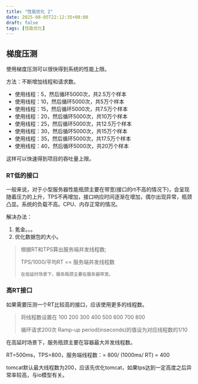 ```yaml
---
title: "性能优化 2"
date: 2025-08-05T22:12:35+08:00
draft: false
tags: [性能优化]
---
```


## 梯度压测

使用梯度压测可以很快得到系统的性能上限。

方法：不断增加线程和请求数。

+ 使用线程：5，然后循环5000次，共2.5万个样本
+ 使用线程：10，然后循环5000次，共5万个样本
+ 使用线程：15，然后循环5000次，共7.5万个样本
+ 使用线程：20，然后循环5000次，共10万个样本
+ 使用线程：25，然后循环5000次，共12.5万个样本
+ 使用线程：30，然后循环5000次，共15万个样本
+ 使用线程：35，然后循环5000次，共17.5万个样本
+ 使用线程：40，然后循环5000次，共20万个样本

这样可以快速得到项目的吞吐量上限。

### RT低的接口

一般来说，对于小型服务器性能瓶颈主要在带宽(接口的rt不高的情况下)，会呈现随着压力的上升，TPS不再增加，接口响应时间逐渐在增加，偶尔出现异常，瓶颈凸显。系统的负载不高。CPU、内存正常的情况。

解决办法：

1. 氪金。。。
2. 优化数据包的大小。

> 根据RT和TPS算出服务端并发线程数;
>
> TPS/1000/平均RT == 服务端并发线程数
>
> `在低延时场景下，服务瓶颈主要在服务器带宽。`

### 高RT接口

如果需要压测一个RT比较高的接口，应该使用更多的线程数。

> 将线程数设置在 100 200 300 400 500 600 700 800
>
> 循环请求200次 Ramp-up period(inseconds)的值设为对应线程数的1/10

在高延时场景下，服务瓶颈主要在容器最大并发线程数。

RT=500ms，TPS=800，服务端线程数：= 800/ (1000ms/ RT) = 400

tomcat默认最大线程数为200，应该先优化tomcat，如果tps达到一定高度之后异常率较高，与io模型有关。

